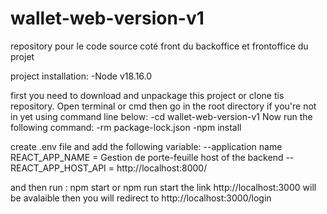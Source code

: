# wallet-web-version-v1
repository pour le code source coté front du backoffice et frontoffice du projet

project installation:
-Node v18.16.0

first you need to download and unpackage this project or clone tis repository.
Open terminal or cmd then go in the root directory if you're not in yet using command line below:
-cd wallet-web-version-v1
Now run the following command:
-rm package-lock.json
-npm install

create .env file and add the following variable:
--application name
REACT_APP_NAME = Gestion de porte-feuille
host of the backend --
REACT_APP_HOST_API = http://localhost:8000/

and then run : npm start or npm run start
the link http://localhost:3000 will be avalaible
then you will redirect to http://localhost:3000/login
